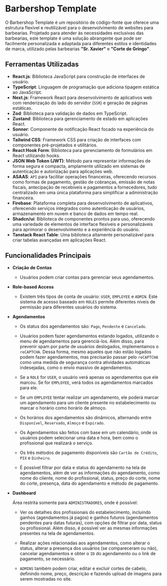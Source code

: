 # Barbershop Template

O Barbershop Template é um repositório de código-fonte que oferece uma estrutura flexível e reutilizável para o desenvolvimento de websites para barbearias. Projetado para atender às necessidades exclusivas das barbearias, este template é uma solução abrangente que pode ser facilmente personalizada e adaptada para diferentes estilos e identidades de marca, utilizado pelas barbearias **"Sr. Xavier"** e **"Corte de Gringo"**.

## Ferramentas Utilizadas

- **React.js**: Biblioteca JavaScript para construção de interfaces de usuário.
- **TypeScript**: Linguagem de programação que adiciona tipagem estática ao JavaScript.
- **Next.js**: Framework React para desenvolvimento de aplicativos web com renderização do lado do servidor (`SSR`) e geração de páginas estáticas.
- **Zod**: Biblioteca para validação de dados em TypeScript.
- **Zustand**: Biblioteca para gerenciamento de estado em aplicações React.
- **Sonner**: Componente de notificação React focado na experiência do usuário.
- **Tailwind CSS**: Framework CSS para criação de interfaces com componentes pré-projetados e utilitários.
- **React Hook Form**: Biblioteca para gerenciamento de formulários em React utilizando hooks.
- **JSON Web Token (JWT)**: Método para representar informações de forma segura e compacta, amplamente utilizado em sistemas de autenticação e autorização para aplicações web.
- **ASAAS**: `API` para facilitar operações financeiras, oferecendo recursos como formas de pagamento, gestão de cobranças, emissão de notas fiscais, antecipação de recebíveis e pagamentos a fornecedores, tudo centralizado em uma única plataforma para simplificar a administração financeira.
- **Firebase**: Plataforma completa para desenvolvimento de aplicativos, oferecendo serviços integrados como autenticação de usuários, armazenamento em nuvem e banco de dados em tempo real.
- **Shadcn/ui**: Biblioteca de componentes prontos para uso, oferecendo uma variedade de elementos de interface flexíveis e personalizáveis para aprimorar o desenvolvimento e a experiência do usuário.
- **Tanstack React Table**: Uma biblioteca altamente personalizável para criar tabelas avançadas em aplicações React.

## Funcionalidades Principais

- **Criação de Contas**

  - Usuários podem criar contas para gerenciar seus agendamentos.

- **Role-based Access**

  - Existem três tipos de conta de usuário: `USER`, `EMPLOYEE` e `ADMIN`. Este sistema de acesso baseado em `ROLES` permite diferentes níveis de permissão para diferentes usuários do sistema.

- **Agendamentos**

  - Os status dos agendamentos são: `Pago`, `Pendente` e `Cancelado`.

  - Usuários podem fazer agendamentos estando logados, utilizando o menu de agendamentos para gerenciá-los. Além disso, para prevenir spam por parte de usuários deslogados, implementamos o `reCAPTCHA`. Dessa forma, mesmo aqueles que não estão logados podem fazer agendamentos, mas precisarão passar pelo `reCAPTCHA` como uma medida de segurança contra atividades automáticas indesejadas, como o envio massivo de agendamentos.

  - Se a `ROLE` for `USER`, o usuário verá apenas os agendamentos que ele marcou. Se for `EMPLOYEE`, verá todos os agendamentos marcados para ele.

  - Se um `EMPLOYEE` tentar realizar um agendamento, ele poderá marcar um agendamento para um cliente presente no estabelecimento ou marcar o horário como horário de almoço.

  - Os horários dos agendamentos são dinâmicos, alternando entre `Disponível`, `Reservado`, `Almoço` e `Expirado`.

  - Os Agendamentos são feitos com base em um calendário, onde os usuários podem selecionar uma data e hora, bem como o profissional que realizará o serviço.

  - Os três métodos de pagamento disponíveis são `Cartão de Crédito`, `PIX` e `Dinheiro`.

  - É possível filtrar por data e status do agendamento na tela de agendamentos, além de ver as informações do agendamento, como nome do cliente, nome do profissional, status, preço do corte, nome do corte, presença, data do agendamento e método de pagamento.

- **Dashboard**

  Área restrita somente para `ADMINISTRADORES`, onde é possível:

  - Ver os detalhes dos profissionais do estabelecimento, incluindo ganhos (agendamentos já pagos) e ganhos futuros (agendamentos pendentes para datas futuras), com opções de filtrar por data, status ou profissional. Além disso, é possível ver as mesmas informações presentes na tela de agendamentos.

  - Realizar ações relacionadas aos agendamentos, como alterar o status, alterar a presença dos usuários (se compareceram ou não), cancelar agendamentos e obter o `ID` do agendamento ou o link de pagamento, se necessário.

  - `ADMINS` também podem criar, editar e excluir cortes de cabelo, definindo nome, preço, descrição e fazendo upload de imagens para serem mostradas no site.
